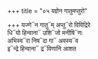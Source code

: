 +++
title = "०५ यज्ञेन गातुमप्तुरो"

+++
यज्णे᳓न गातु᳓म् अप्तु᳓रो विविद्रिरे  
धि᳓यो हिन्वाना᳓ उशि᳓जो मनीषि᳓णः  
अभिस्व᳓रा निष᳓दा गा᳓ अवस्य᳓व  
इ᳓न्द्रे हिन्वाना᳓ द्र᳓विणानि आशत